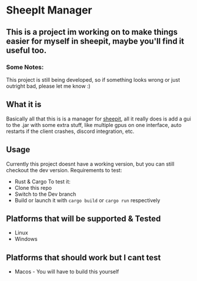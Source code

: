 # SheepIt Manager

## This is a project im working on to make things easier for myself in sheepit, maybe you'll find it useful too.

### Some Notes:
This project is still being developed, so if something looks wrong or just outright bad, please let me know :)

## What it is
Basically all that this is is a manager for [sheepit](https://sheepit-renderfarm.com), all it really does is add a gui to the .jar with some extra stuff, like multiple gpus on one interface, auto restarts if the client crashes, discord integration, etc.

## Usage
Currently this project doesnt have a working version, but you can still checkout the dev version.
Requirements to test:
- Rust & Cargo
To test it:
- Clone this repo
- Switch to the Dev branch 
- Build or launch it with `cargo build` or `cargo run` respectively

## Platforms that will be supported & Tested
- Linux
- Windows
## Platforms that should work but I cant test
- Macos - You will have to build this yourself
